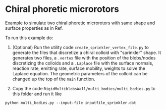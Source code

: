# Chiral phoretic microrotors
Example to simulate two chiral phoretic microrotors with same shape and surface properties as in Ref.

To run this example do:

1. (Optional)  Run the utility code `create_sprinkler_vertex_file.py` to generate the files that discretize a chiral colloid with "sprinkler" shape.
It generates two files, a `.vertex` file with the position of the blobs/nodes discretizing the colloids and
a `.Laplace` file with the surface normals, reaction rate, emitting rate, surface mobility, weights to solve the Laplace equation.
The geometric parameters of the colloid can be changed up the top of the `main` function.

2. Copy the code `RigidMultiblobsWall/multi_bodies/multi_bodies.py` to this folder and run it like

```
python multi_bodies.py --input-file inputfile_sprinkler.dat
```


